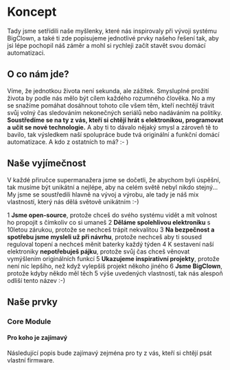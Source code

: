 # Koncept

Tady jsme setřídili naše myšlenky, které nás inspirovaly při vývoji systému BigClown, a také ti zde popisujeme jednotlivé prvky našeho řešení tak, aby jsi lépe pochopil náš záměr a mohl si rychleji začít stavět svou domácí automatizaci.

## O co nám jde?

Víme, že jednotkou života není sekunda, ale zážitek.
Smysluplné prožití života by podle nás mělo být cílem každého rozumného člověka.
No a my se snažíme pomáhat dosáhnout tohoto cíle všem těm, kteří nechtějí trávit svůj volný čas sledováním nekonečných seriálů nebo nadáváním na politiky.
**Soustředíme se na ty z vás, kteří si chtějí hrát s elektronikou, programovat a učit se nové technologie.**
A aby ti to dávalo nějaký smysl a zároveň tě to bavilo, tak výsledkem naší spolupráce bude tvá originální a funkční domácí automatizace.
A kdo z ostatních to má? :- 
)

## Naše vyjímečnost

V každé přiručce supermanažera jsme se dočetli, že abychom byli úspěšní, tak musíme být unikátní a nejlépe, aby na celém světě nebyl nikdo stejný...
My jsme se soustředili hlavně na vývoj a výrobu, ale tady je náš mix vlastností, který nás dělá světově unikátním :-)

1 **Jsme open-source**, protože chceš do svého systému vidět a mít volnost ho propojit s čímkoliv co si umaneš
2 **Děláme spolehlivou elektroniku** s 10letou zárukou, protože se nechceš trápit nekvalitou
3 **Na bezpečnost a spotřebu jsme mysleli už při návrhu**, protože nechceš aby ti soused reguloval topení a nechceš měnit baterky každý týden
4 K sestavení naší elektroniky **nepotřebuješ pájku**, protože svůj čas chceš věnovat vymýšlením originálních funkcí 
5 **Ukazujeme inspirativní projekty**, protože není nic lepšího, než když vylepšíš projekt někoho jiného
6 **Jsme BigClown**, protože kdyby někdo měl těch 5 výše uvedených vlastností, tak nás alespoň odliší tento název :-)

## Naše prvky

### Core Module

#### Pro koho je zajímavý

Následující popis bude zajímavý zejména pro ty z vás, kteří si chtějí psát vlastní firmware.
